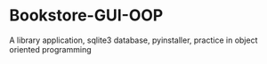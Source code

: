 # Bookstore-GUI-OOP
A library application, sqlite3 database, pyinstaller, practice in object oriented programming

